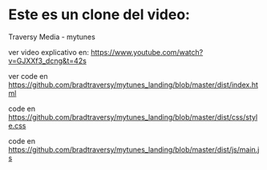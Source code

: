 # Este es un clone del video:
Traversy Media - mytunes

ver video explicativo en: 
https://www.youtube.com/watch?v=GJXXf3_dcng&t=42s

ver code en https://github.com/bradtraversy/mytunes_landing/blob/master/dist/index.html

code en https://github.com/bradtraversy/mytunes_landing/blob/master/dist/css/style.css

code en https://github.com/bradtraversy/mytunes_landing/blob/master/dist/js/main.js

